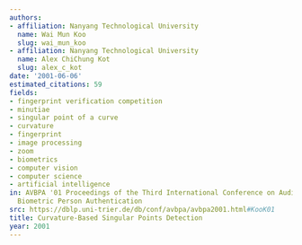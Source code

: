 ```yaml
---
authors:
- affiliation: Nanyang Technological University
  name: Wai Mun Koo
  slug: wai_mun_koo
- affiliation: Nanyang Technological University
  name: Alex ChiChung Kot
  slug: alex_c_kot
date: '2001-06-06'
estimated_citations: 59
fields:
- fingerprint verification competition
- minutiae
- singular point of a curve
- curvature
- fingerprint
- image processing
- zoom
- biometrics
- computer vision
- computer science
- artificial intelligence
in: AVBPA '01 Proceedings of the Third International Conference on Audio- and Video-Based
  Biometric Person Authentication
src: https://dblp.uni-trier.de/db/conf/avbpa/avbpa2001.html#KooK01
title: Curvature-Based Singular Points Detection
year: 2001
---
```

